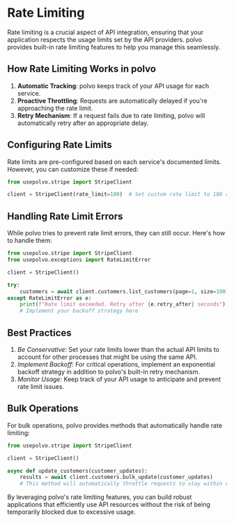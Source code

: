 # Rate Limiting

Rate limiting is a crucial aspect of API integration, ensuring that your application respects the usage limits set by the API providers. polvo provides built-in rate limiting features to help you manage this seamlessly.

## How Rate Limiting Works in polvo

1. **Automatic Tracking**: polvo keeps track of your API usage for each service.
2. **Proactive Throttling**: Requests are automatically delayed if you're approaching the rate limit.
3. **Retry Mechanism**: If a request fails due to rate limiting, polvo will automatically retry after an appropriate delay.

## Configuring Rate Limits

Rate limits are pre-configured based on each service's documented limits. However, you can customize these if needed:

```python
from usepolvo.stripe import StripeClient

client = StripeClient(rate_limit=100)  # Set custom rate limit to 100 requests per second
```

## Handling Rate Limit Errors

While polvo tries to prevent rate limit errors, they can still occur. Here's how to handle them:

```python
from usepolvo.stripe import StripeClient
from usepolvo.exceptions import RateLimitError

client = StripeClient()

try:
    customers = await client.customers.list_customers(page=1, size=100)
except RateLimitError as e:
    print(f"Rate limit exceeded. Retry after {e.retry_after} seconds")
    # Implement your backoff strategy here
```

## Best Practices

1. *Be Conservative:* Set your rate limits lower than the actual API limits to account for other processes that might be using the same API.
2. *Implement Backoff:* For critical operations, implement an exponential backoff strategy in addition to polvo's built-in retry mechanism.
3. *Monitor Usage:* Keep track of your API usage to anticipate and prevent rate limit issues.

## Bulk Operations

For bulk operations, polvo provides methods that automatically handle rate limiting:

```python
from usepolvo.stripe import StripeClient

client = StripeClient()

async def update_customers(customer_updates):
    results = await client.customers.bulk_update(customer_updates)
    # This method will automatically throttle requests to stay within rate limits
```

By leveraging polvo's rate limiting features, you can build robust applications that efficiently use API resources without the risk of being temporarily blocked due to excessive usage.